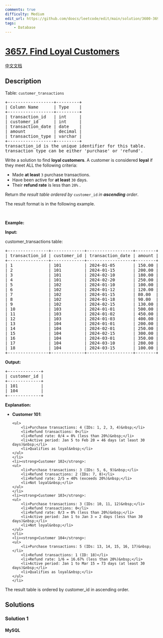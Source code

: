 ```yaml
---
comments: true
difficulty: Medium
edit_url: https://github.com/doocs/leetcode/edit/main/solution/3600-3699/3657.Find%20Loyal%20Customers/README_EN.md
tags:
    - Database
---
```


<!-- problem:start -->

# [3657. Find Loyal Customers](https://leetcode.com/problems/find-loyal-customers)

[中文文档](/solution/3600-3699/3657.Find%20Loyal%20Customers/README.md)

## Description

<!-- description:start -->

<p>Table: <code>customer_transactions</code></p>

<pre>
+------------------+---------+
| Column Name      | Type    | 
+------------------+---------+
| transaction_id   | int     |
| customer_id      | int     |
| transaction_date | date    |
| amount           | decimal |
| transaction_type | varchar |
+------------------+---------+
transaction_id is the unique identifier for this table.
transaction_type can be either &#39;purchase&#39; or &#39;refund&#39;.
</pre>

<p>Write a solution to find <strong>loyal customers</strong>. A customer is considered <strong>loyal</strong> if they meet ALL the following criteria:</p>

<ul>
	<li>Made <strong>at least</strong>&nbsp;<code><font face="monospace">3</font></code>&nbsp;purchase transactions.</li>
	<li>Have been active for <strong>at least</strong> <code>30</code> days.</li>
	<li>Their <strong>refund rate</strong> is less than <code>20%</code> .</li>
</ul>

<p>Return <em>the result table&nbsp;ordered by</em> <code>customer_id</code> <em>in <strong>ascending</strong> order</em>.</p>

<p>The result format is in the following example.</p>

<p>&nbsp;</p>
<p><strong class="example">Example:</strong></p>

<div class="example-block">
<p><strong>Input:</strong></p>

<p>customer_transactions table:</p>

<pre class="example-io">
+----------------+-------------+------------------+--------+------------------+
| transaction_id | customer_id | transaction_date | amount | transaction_type |
+----------------+-------------+------------------+--------+------------------+
| 1              | 101         | 2024-01-05       | 150.00 | purchase         |
| 2              | 101         | 2024-01-15       | 200.00 | purchase         |
| 3              | 101         | 2024-02-10       | 180.00 | purchase         |
| 4              | 101         | 2024-02-20       | 250.00 | purchase         |
| 5              | 102         | 2024-01-10       | 100.00 | purchase         |
| 6              | 102         | 2024-01-12       | 120.00 | purchase         |
| 7              | 102         | 2024-01-15       | 80.00  | refund           |
| 8              | 102         | 2024-01-18       | 90.00  | refund           |
| 9              | 102         | 2024-02-15       | 130.00 | purchase         |
| 10             | 103         | 2024-01-01       | 500.00 | purchase         |
| 11             | 103         | 2024-01-02       | 450.00 | purchase         |
| 12             | 103         | 2024-01-03       | 400.00 | purchase         |
| 13             | 104         | 2024-01-01       | 200.00 | purchase         |
| 14             | 104         | 2024-02-01       | 250.00 | purchase         |
| 15             | 104         | 2024-02-15       | 300.00 | purchase         |
| 16             | 104         | 2024-03-01       | 350.00 | purchase         |
| 17             | 104         | 2024-03-10       | 280.00 | purchase         |
| 18             | 104         | 2024-03-15       | 100.00 | refund           |
+----------------+-------------+------------------+--------+------------------+
</pre>

<p><strong>Output:</strong></p>

<pre class="example-io">
+-------------+
| customer_id |
+-------------+
| 101         |
| 104         |
+-------------+
</pre>

<p><strong>Explanation:</strong></p>

<ul>
	<li><strong>Customer 101</strong>:

    <ul>
    	<li>Purchase transactions: 4 (IDs: 1, 2, 3, 4)&nbsp;</li>
    	<li>Refund transactions: 0</li>
    	<li>Refund rate: 0/4 = 0% (less than 20%)&nbsp;</li>
    	<li>Active period: Jan 5 to Feb 20 = 46 days (at least 30 days)&nbsp;</li>
    	<li>Qualifies as loyal&nbsp;</li>
    </ul>
    </li>
    <li><strong>Customer 102</strong>:
    <ul>
    	<li>Purchase transactions: 3 (IDs: 5, 6, 9)&nbsp;</li>
    	<li>Refund transactions: 2 (IDs: 7, 8)</li>
    	<li>Refund rate: 2/5 = 40% (exceeds 20%)&nbsp;</li>
    	<li>Not loyal&nbsp;</li>
    </ul>
    </li>
    <li><strong>Customer 103</strong>:
    <ul>
    	<li>Purchase transactions: 3 (IDs: 10, 11, 12)&nbsp;</li>
    	<li>Refund transactions: 0</li>
    	<li>Refund rate: 0/3 = 0% (less than 20%)&nbsp;</li>
    	<li>Active period: Jan 1 to Jan 3 = 2 days (less than 30 days)&nbsp;</li>
    	<li>Not loyal&nbsp;</li>
    </ul>
    </li>
    <li><strong>Customer 104</strong>:
    <ul>
    	<li>Purchase transactions: 5 (IDs: 13, 14, 15, 16, 17)&nbsp;</li>
    	<li>Refund transactions: 1 (ID: 18)</li>
    	<li>Refund rate: 1/6 = 16.67% (less than 20%)&nbsp;</li>
    	<li>Active period: Jan 1 to Mar 15 = 73 days (at least 30 days)&nbsp;</li>
    	<li>Qualifies as loyal&nbsp;</li>
    </ul>
    </li>

</ul>

<p>The result table is ordered by customer_id in ascending order.</p>
</div>

<!-- description:end -->

## Solutions

<!-- solution:start -->

### Solution 1

<!-- tabs:start -->

#### MySQL

```sql

```

<!-- tabs:end -->

<!-- solution:end -->

<!-- problem:end -->
